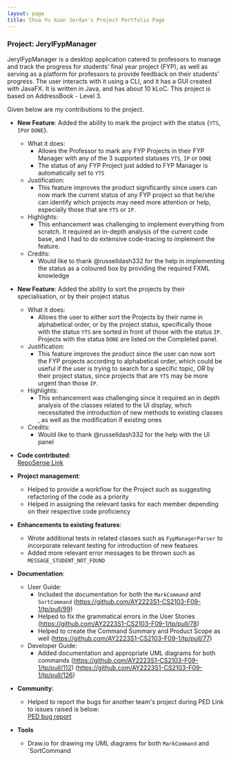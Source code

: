 ```yaml
---
layout: page
title: Chua Yu Xuan Jordan's Project Portfolio Page
---
```


### Project: JerylFypManager

JerylFypManager is a desktop application catered to professors to manage and track the progress for students’ final year project (FYP), as well as serving as a platform for professors to provide feedback on their students’ progress. The user interacts with it using a CLI, and it has a GUI created with JavaFX. It is written in Java, and has about 10 kLoC. This project is based on AddressBook - Level 3.

Given below are my contributions to the project.

* **New Feature**: Added the ability to mark the project with the status {`YTS`, `IP`or `DONE`}.
  * What it does:
    * Allows the Professor to mark any FYP Projects in their FYP Manager with any of the 3 supported statuses
      `YTS`, `IP` or `DONE`
    * The status of any FYP Project just added to FYP Manager is automatically set to `YTS`
  * Justification:
    * This feature improves the product significantly since users can now mark the current status
      of any FYP project so that he/she can identify which projects may need more attention or help, especially
      those that are `YTS` or `IP`.
  * Highlights:
    * This enhancement was challenging to implement everything
      from scratch. It required an in-depth analysis of the current code base, and I had to do extensive
      code-tracing to implement the feature.
  * Credits:
    * Would like to thank @russelldash332 for the help in implementing the status as a coloured box
      by providing the required FXML knowledge

* **New Feature**: Added the ability to sort the projects by their specialisation, or by their project status
  * What it does:
    * Allows the user to either sort the Projects by their name in alphabetical order, or
      by the project status, specifically those with the status `YTS` are sorted in front of those with the
      status `IP`. Projects with the status `DONE` are listed on the Completed panel.
  * Justification:
    * This feature improves the product since the user can now sort the FYP projects according to alphabetical order,
      which could be useful if the user is trying to search for a specific topic, *OR* by their project status, 
      since projects that are `YTS` may be more urgent than those `IP`.
  * Highlights:
    * This enhancement was challenging since it required an in depth analysis of the classes
      related to the UI display, which necessitated the introduction of new methods to existing classes
      , as well as the modification if existing ones
  * Credits:
    * Would like to thank @russelldash332 for the help with the UI panel

* **Code contributed**: <br>
  [RepoSense Link](https://nus-cs2103-ay2223s1.github.io/tp-dashboard/?search=jordanchua&breakdown=true)

* **Project management**:
  * Helped to provide a workflow for the Project such as suggesting refactoring of the code as a priority
  * Helped in assigning the relevant tasks for each member depending on their respective code proficiency

* **Enhancements to existing features**:
  * Wrote additional tests in related classes such as `FypManagerParser`
    to incorporate relevant testing for introduction of new features
  * Added more relevant error messages to be thrown such as `MESSAGE_STUDENT_NOT_FOUND`

* **Documentation**:
  * User Guide:
    * Included the documentation for both the `MarkCommand` and `SortCommand` (https://github.com/AY2223S1-CS2103-F09-1/tp/pull/99)
    * Helped to fix the grammatical errors in the User Stories (https://github.com/AY2223S1-CS2103-F09-1/tp/pull/78)
    * Helped to create the Command Summary and Product Scope as well (https://github.com/AY2223S1-CS2103-F09-1/tp/pull/77)
  * Developer Guide:
    * Added documentation and appropriate UML diagrams for both commands (https://github.com/AY2223S1-CS2103-F09-1/tp/pull/112) 
      (https://github.com/AY2223S1-CS2103-F09-1/tp/pull/126)

* **Community**:
  * Helped to report the bugs for another team's project during PED
    Link to issues raised is below: <br>
    [PED bug report](https://github.com/JordanChua/ped/tree/main/files)
    
* **Tools**
  * Draw.io for drawing my UML diagrams for both `MarkCommand` and `SortCommand
